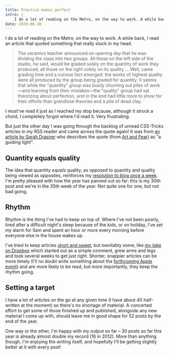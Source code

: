 ```yaml
---
title: Practice makes perfect
intro: |
    I do a lot of reading on the Metro, on the way to work. A while back, I read an article that quoted something that really stuck in my head.
date: 2019-08-30
---
```


I do a lot of reading on the Metro, on the way to work. A while back, I read an article that quoted something that really stuck in my head.

> The ceramics teacher announced on opening day that he was dividing the class into two groups. All those on the left side of the studio, he said, would be graded solely on the quantity of work they produced, all those on the right solely on its quality … Well, came grading time and a curious fact emerged: the works of highest quality were all produced by the group being graded for quantity. It seems that while the "quantity" group was busily churning out piles of work—and learning from their mistakes—the "quality" group had sat theorizing about perfection, and in the end had little more to show for their efforts than grandiose theories and a pile of dead clay.

I must've read it just as I reached my stop because, although it struck a chord, I completely forgot where I'd read it. Very frustrating.

But just the other day I was going through the backlog of unread CSS-Tricks articles in my RSS reader and came across the quote again! It was from [an article by Sarah Drasner](https://css-tricks.com/learning-to-learn/) who describes the quote (from [Art and Fear](https://books.apple.com/gb/book/art-fear/id392265214)) as "a guiding light".


## Quantity equals quality

The idea that quantity *equals* quality, as opposed to quantity and quality being viewed as opposites, reinforces my [resolution to blog once a week](/blog/a-new-years-resolution-for-2019). I'm pretty pleased with how the year has panned out so far: this is my 30th post and we're in the 35th week of the year. Not quite one for one, but not bad going.


## Rhythm

Rhythm is the thing I've had to keep on top of. Where I've not been poorly, tired after a difficult night's sleep because of the kids, or on holiday, I've set my alarm for 5am and spent an hour or more every morning before everyone else in the house wakes up.

I've tried to keep articles [short and sweet](/blog/settling-for-less), but inevitably some, like [my take on Dropbox](/blog/stop-the-ride-i-want-to-get-off) which started out as a simple comment, grew arms and legs and took several weeks to get just right. Shorter, snappier articles can be more timely (I'll no doubt write something about the [forthcoming Apple event](https://www.loopinsight.com/2019/08/29/apple-sends-invite-for-september-10-event/)) and are more likely to be read, but more importantly, they keep the rhythm going.


## Setting a target

I have a lot of articles on the go at any given time (I have about 40 half-written at the moment) so there's no shortage of material. A concerted effort to get some of those finished up and published, alongside any new material I come up with, should leave me in good shape for 52 posts by the end of the year.

One way or the other, I'm happy with my output so far – 30 posts so far this year is already almost double my record (16 in 2012). More than anything though, I'm enjoying the writing itself, and hopefully I'll be getting slightly better at it with every post!

